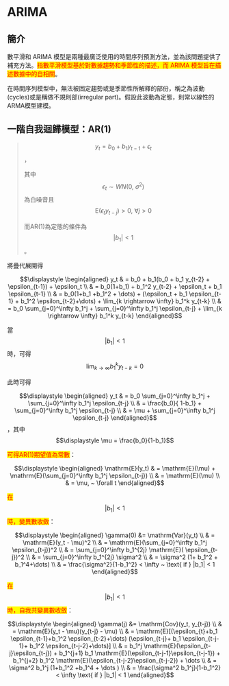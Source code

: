 # ARIMA

## 簡介

數平滑和 ARIMA 模型是兩種最廣泛使用的時間序列預測方法，並為該問題提供了補充方法。<mark style="color:red;">指數平滑模型基於對數據趨勢和季節性的描述，而 ARIMA 模型旨在描述數據中的自相關</mark>。

在時間序列模型中，無法被固定趨勢或是季節性所解釋的部份，稱之為波動(cycles)或是稱做不規則部(irregular part)。假設此波動為定態，則常以線性的ARMA模型建模。

## 一階自我迴歸模型：AR(1)

> $$y_t = b_0 + b_1 y_{t-1}+\epsilon_t$$，
>
> 其中$$\epsilon_t \sim WN(0,\ \sigma^2)$$為白噪音且$$\mathrm{E}(\epsilon_t y_{t-j}) > 0, ~\forall j > 0$$
>
> 而AR(1)為定態的條件為$$|b_1| < 1$$。

將疊代展開得

$$\displaystyle \begin{aligned} y_t & = b_0 + b_1(b_0 + b_1 y_{t-2} + \epsilon_{t-1}) + \epsilon_t \\     & = b_0(1+b_1) + b_1^2 y_{t-2} + \epsilon_t + b_1 \epsilon_{t-1} \\     & = b_0(1+b_1 +b_1^2 + \dots) + (\epsilon_t + b_1 \epsilon_{t-1} + b_1^2 \epsilon_{t-2}+\dots) +      \lim_{k \rightarrow \infty} b_1^k y_{t-k} \\     & = b_0 \sum_{j=0}^\infty b_1^j + \sum_{j=0}^\infty b_1^j \epsilon_{t-j} +  \lim_{k \rightarrow \infty} b_1^k y_{t-k} \end{aligned}$$

當$$|b_1| <1$$時，可得$$\displaystyle \lim_{k \rightarrow \infty} b_1^k y_{t-k} = 0$$

此時可得

$$\displaystyle \begin{aligned} y_t & = b_0 \sum_{j=0}^\infty b_1^j + \sum_{j=0}^\infty b_1^j \epsilon_{t-j} \\     & = \frac{b_0}{ 1-b_1} + \sum_{j=0}^\infty b_1^j \epsilon_{t-j} \\     & = \mu + \sum_{j=0}^\infty b_1^j \epsilon_{t-j} \end{aligned}$$，其中$$\displaystyle \mu = \frac{b_0}{1-b_1}$$

<mark style="color:red;">可得AR(1)期望值為常數</mark>：

$$\displaystyle \begin{aligned} \mathrm{E}(y_t) & = \mathrm{E}(\mu) + \mathrm{E}(\sum_{j=0}^\infty b_1^j \epsilon_{t-j}) \\      & = \mathrm{E}(\mu) \\      & = \mu, ~ \forall t   \end{aligned}$$

<mark style="color:red;">在</mark>$$|b_1|<1$$<mark style="color:red;">時，變異數收斂</mark>：

$$\displaystyle \begin{aligned} \gamma(0) &= \mathrm{Var}(y_t) \\     & = \mathrm{E}(y_t - \mu)^2 \\     & = \mathrm{E}(\sum_{j=0}^\infty b_1^j \epsilon_{t-j})^2 \\     & = \sum_{j=0}^\infty b_1^{2j} \mathrm{E}( \epsilon_{t-j})^2 \\     & = \sum_{j=0}^\infty b_1^{2j} \sigma^2 \\     & = \sigma^2 (1+ b_1^2 + b_1^4+\dots) \\     & = \frac{\sigma^2}{1-b_1^2} < \infty ~ \text{ if } |b_1| < 1  \end{aligned}$$

<mark style="color:red;">在</mark>$$|b_1|<1$$<mark style="color:red;">時，自我共變異數收斂</mark>：

$$\displaystyle \begin{aligned} \gamma(j) &= \mathrm{Cov}(y_t, y_{t-j}) \\     & = \mathrm{E}(y_t - \mu)(y_{t-j} - \mu) \\     & = \mathrm{E}[(\epsilon_{t}+b_1 \epsilon_{t-1}+b_1^2 \epsilon_{t-2}+\dots)                     (\epsilon_{t-j}+ b_1 \epsilon_{t-j-1}+ b_1^2 \epsilon_{t-j-2}+\dots)] \\     & = b_1^j \mathrm{E}(\epsilon_{t-j}\epsilon_{t-j}) +          b_1^{j+1} b_1 \mathrm{E}(\epsilon_{t-j-1}\epsilon_{t-j-1}) +          b_1^{j+2} b_1^2 \mathrm{E}(\epsilon_{t-j-2}\epsilon_{t-j-2}) + \dots \\     & = \sigma^2 b_1^j (1+b_1^2 +b_1^4 + \dots ) \\     & = \frac{\sigma^2 b_1^j}{1-b_1^2} < \infty \text{ if } |b_1| < 1  \end{aligned}$$
